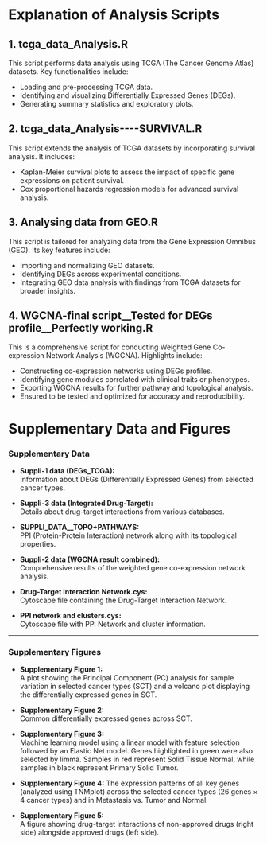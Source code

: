 # Explanation of Analysis Scripts

## 1. **tcga_data_Analysis.R**
This script performs data analysis using TCGA (The Cancer Genome Atlas) datasets. Key functionalities include:  
- Loading and pre-processing TCGA data.  
- Identifying and visualizing Differentially Expressed Genes (DEGs).  
- Generating summary statistics and exploratory plots.  

## 2. **tcga_data_Analysis----SURVIVAL.R**
This script extends the analysis of TCGA datasets by incorporating survival analysis. It includes:  
- Kaplan-Meier survival plots to assess the impact of specific gene expressions on patient survival.  
- Cox proportional hazards regression models for advanced survival analysis.  

## 3. **Analysing data from GEO.R**
This script is tailored for analyzing data from the Gene Expression Omnibus (GEO). Its key features include:  
- Importing and normalizing GEO datasets.  
- Identifying DEGs across experimental conditions.  
- Integrating GEO data analysis with findings from TCGA datasets for broader insights.  

## 4. **WGCNA-final script__Tested for DEGs profile__Perfectly working.R**
This is a comprehensive script for conducting Weighted Gene Co-expression Network Analysis (WGCNA). Highlights include:  
- Constructing co-expression networks using DEGs profiles.  
- Identifying gene modules correlated with clinical traits or phenotypes.  
- Exporting WGCNA results for further pathway and topological analysis.  
- Ensured to be tested and optimized for accuracy and reproducibility.  

# Supplementary Data and Figures

### Supplementary Data
- **Suppli-1 data (DEGs_TCGA):**  
  Information about DEGs (Differentially Expressed Genes) from selected cancer types.

- **Suppli-3 data (Integrated Drug-Target):**  
  Details about drug-target interactions from various databases.

- **SUPPLI_DATA__TOPO+PATHWAYS:**  
  PPI (Protein-Protein Interaction) network along with its topological properties.

- **Suppli-2 data (WGCNA result combined):**  
  Comprehensive results of the weighted gene co-expression network analysis.

- **Drug-Target Interaction Network.cys:**  
  Cytoscape file containing the Drug-Target Interaction Network.

- **PPI network and clusters.cys:**  
  Cytoscape file with PPI Network and cluster information.

---

### Supplementary Figures
- **Supplementary Figure 1:**  
  A plot showing the Principal Component (PC) analysis for sample variation in selected cancer types (SCT) and a volcano plot displaying the differentially expressed genes in SCT.

- **Supplementary Figure 2:**  
  Common differentially expressed genes across SCT.

- **Supplementary Figure 3:**  
  Machine learning model using a linear model with feature selection followed by an Elastic Net model. Genes highlighted in green were also selected by limma. Samples in red represent Solid Tissue Normal, while samples in black represent Primary Solid Tumor.

- **Supplementary Figure 4:**
  The expression patterns of all key genes (analyzed using TNMplot) across the selected cancer types (26 genes × 4 cancer types) and in Metastasis vs. Tumor and Normal.

- **Supplementary Figure 5:**  
  A figure showing drug-target interactions of non-approved drugs (right side) alongside approved drugs (left side).
